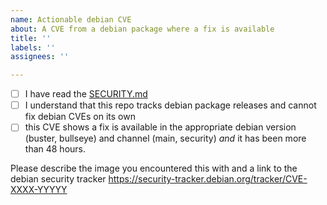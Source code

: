 ```yaml
---
name: Actionable debian CVE
about: A CVE from a debian package where a fix is available
title: ''
labels: ''
assignees: ''

---
```


- [ ] I have read the [SECURITY.md](https://github.com/GoogleContainerTools/distroless/blob/main/SECURITY.md)
- [ ] I understand that this repo tracks debian package releases and cannot fix debian CVEs on its own
- [ ] this CVE shows a fix is available in the appropriate debian version (buster, bullseye) and channel (main, security) *and* it has been more than 48 hours.

Please describe the image you encountered this with and a link to the debian security tracker
https://security-tracker.debian.org/tracker/CVE-XXXX-YYYYY

